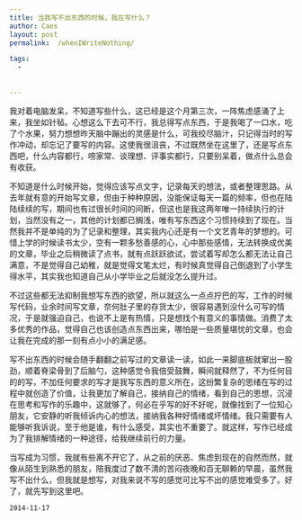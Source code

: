 ```yaml
---
title: 当我写不出东西的时候，我在写什么？
author: Caos
layout: post
permalink:  /whenIWriteNothing/

tags:
  - 
  
  
---
```



我对着电脑发呆，不知道写些什么，这已经是这个月第三次，一阵焦虑感涌了上来，我坐如针毡。心想这么下去可不行，我总得写点东西，于是我喝了一口水，吃了个水果，努力想想昨天脑中蹦出的灵感是什么，可我绞尽脑汁，只记得当时的写作冲动，却忘记了要写的内容。这使我很沮丧，不过既然坐在这里了，还是写点东西吧，什么内容都行，唠家常、谈理想、评事实都行，只要别呆着，做点什么总会有收获。
<!--more-->
不知道是什么时候开始，觉得应该写点文字，记录每天的想法，或者整理思路。从去年就有意的开始写文章，但由于种种原因，没能保证每天一篇的频率，但也在陆陆续续的写，期间也有过很长时间的间断，但这也是我这两年唯一持续执行的计划，当然没有之一，其他的计划都已搁浅，唯有写东西这个习惯持续到了现在。当然我并不是单纯的为了记录和整理，其实我内心还是有一个文艺青年的梦想的。可惜上学的时候读书太少，空有一颗多愁善感的心，心中那些感情，无法转换成优美的文章，毕业之后稍微读了点书，就有点跃跃欲试，尝试着写却怎么都无法让自己满意，不是觉得自己幼稚，就是觉得文笔太烂，有时候真觉得自己倒退到了小学生得水平，其实我也知道自己从小学毕业之后就没怎么提升过。

不过这些都无法抑制我想写东西的欲望，所以就这么一点点拧巴的写，工作的时候写代码，业余时间写文章，奈何肚子里的存货太少，很容易遇到没什么可写的情况，于是就强迫自己，也说不上是有热情，只是想找个有意义的事情做。消费了太多优秀的作品，觉得自己也该创造点东西出来，哪怕是一些质量堪忧的文章，也会让我在完成的那一刻有点小小的满足感。

写不出东西的时候会随手翻翻之前写过的文章读一读，如此一来脚底板就窜出一股劲，顺着脊梁骨到了后脑勺，这种感觉令我倍受鼓舞，瞬间就释然了，不为任何目的的写，不加任何要求的写才是我写东西的意义所在，这纷繁复杂的思绪在写的过程中就创造了价值，让我更加了解自己，接纳自己的情绪，看到自己的思想，沉浸在思考和写作的乐趣中，这就够了，何必在乎写的好不好呢，就像找到了一位知心朋友，它安静的听我倾诉内心的想法，接纳我各种好情绪或坏情绪。我只需要有人能够听我诉说，至于他是谁，有什么感受，其实也不重要了。就这样，写作已经成为了我排解情绪的一种途径，给我继续前行的力量。

当写成为习惯，我就有些离不开它了，从之前的厌恶、焦虑到现在的自然而然，就像从陌生到熟悉的朋友，陪我度过了数不清的苦闷夜晚和百无聊赖的早晨，虽然我写不出什么，但我就是想写，对我来说不写的感觉可比写不出的感觉难受多了。好了，就先写到这里吧。

`2014-11-17`
